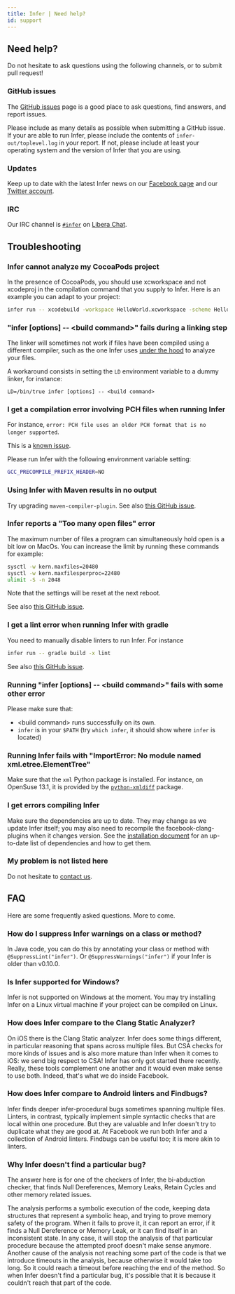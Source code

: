 ```yaml
---
title: Infer | Need help?
id: support
---
```


## Need help?

Do not hesitate to ask questions using the following channels, or to submit pull
request!

### GitHub issues

The [GitHub issues](https://github.com/facebook/Infer/issues) page is a good
place to ask questions, find answers, and report issues.

Please include as many details as possible when submitting a GitHub issue. If
your are able to run Infer, please include the contents of
`infer-out/toplevel.log` in your report. If not, please include at least your
operating system and the version of Infer that you are using.

### Updates

Keep up to date with the latest Infer news on our
[Facebook page](https://www.facebook.com/inferstaticanalyzer/) and our
[Twitter account](https://twitter.com/fbinfer).

### IRC

Our IRC channel is [`#infer`](irc://irc.libera.chat/infer) on [Libera Chat](https://libera.chat/).

## Troubleshooting

### Infer cannot analyze my CocoaPods project

In the presence of CocoaPods, you should use xcworkspace and not xcodeproj in
the compilation command that you supply to Infer. Here is an example you can
adapt to your project:

```bash
infer run -- xcodebuild -workspace HelloWorld.xcworkspace -scheme HelloWorld
```

### "infer [options] -- \<build command\>" fails during a linking step

The linker will sometimes not work if files have been compiled using a different
compiler, such as the one Infer uses [under the hood](/docs/1.0.0/infer-workflow) to
analyze your files.

A workaround consists in setting the `LD` environment variable to a dummy
linker, for instance:

```
LD=/bin/true infer [options] -- <build command>
```

### I get a compilation error involving PCH files when running Infer

For instance,
`error: PCH file uses an older PCH format that is no longer supported`.

This is a [known issue](https://github.com/facebook/infer/issues/96).

Please run Infer with the following environment variable setting:

```bash
GCC_PRECOMPILE_PREFIX_HEADER=NO
```

### Using Infer with Maven results in no output

Try upgrading `maven-compiler-plugin`. See also
[this GitHub issue](https://github.com/facebook/infer/issues/38).

### Infer reports a "Too many open files" error

The maximum number of files a program can simultaneously hold open is a bit low
on MacOs. You can increase the limit by running these commands for example:

```bash
sysctl -w kern.maxfiles=20480
sysctl -w kern.maxfilesperproc=22480
ulimit -S -n 2048
```

Note that the settings will be reset at the next reboot.

See also [this GitHub issue](https://github.com/facebook/infer/issues/22).

### I get a lint error when running Infer with gradle

You need to manually disable linters to run Infer. For instance

```bash
infer run -- gradle build -x lint
```

See also [this GitHub issue](https://github.com/facebook/infer/issues/58).

### Running "infer [options] -- \<build command\>" fails with some other error

Please make sure that:

- \<build command\> runs successfully on its own.
- `infer` is in your `$PATH` (try `which infer`, it should show where `infer` is
  located)

### Running Infer fails with "ImportError: No module named xml.etree.ElementTree"

Make sure that the `xml` Python package is installed. For instance, on OpenSuse
13.1, it is provided by the
[`python-xmldiff`](http://software.opensuse.org/download.html?project=XML&package=python-xmldiff)
package.

### I get errors compiling Infer

Make sure the dependencies are up to date. They may change as we update Infer
itself; you may also need to recompile the facebook-clang-plugins when it
changes version. See the
[installation document](https://github.com/facebook/infer/blob/master/INSTALL.md)
for an up-to-date list of dependencies and how to get them.

### My problem is not listed here

Do not hesitate to [contact us](support#need-help?).

## FAQ

Here are some frequently asked questions. More to come.

### How do I suppress Infer warnings on a class or method?

In Java code, you can do this by annotating your class or method with
`@SuppressLint("infer")`. Or `@SuppressWarnings("infer")` if your Infer is older
than v0.10.0.

### Is Infer supported for Windows?

Infer is not supported on Windows at the moment. You may try installing Infer on
a Linux virtual machine if your project can be compiled on Linux.

### How does Infer compare to the Clang Static Analyzer?

On iOS there is the Clang Static analyzer. Infer does some things different, in
particular reasoning that spans across multiple files. But CSA checks for more
kinds of issues and is also more mature than Infer when it comes to iOS: we send
big respect to CSA! Infer has only got started there recently. Really, these
tools complement one another and it would even make sense to use both. Indeed,
that's what we do inside Facebook.

### How does Infer compare to Android linters and Findbugs?

Infer finds deeper infer-procedural bugs sometimes spanning multiple files.
Linters, in contrast, typically implement simple syntactic checks that are local
within one procedure. But they are valuable and Infer doesn't try to duplicate
what they are good at. At Facebook we run both Infer and a collection of Android
linters. Findbugs can be useful too; it is more akin to linters.

### Why Infer doesn't find a particular bug?

The answer here is for one of the checkers of Infer, the bi-abduction checker,
that finds Null Dereferences, Memory Leaks, Retain Cycles and other memory
related issues.

The analysis performs a symbolic execution of the code, keeping data structures
that represent a symbolic heap, and trying to prove memory safety of the
program. When it fails to prove it, it can report an error, if it finds a Null
Dereference or Memory Leak, or it can find itself in an inconsistent state. In
any case, it will stop the analysis of that particular procedure because the
attempted proof doesn't make sense anymore. Another cause of the analysis not
reaching some part of the code is that we introduce timeouts in the analysis,
because otherwise it would take too long. So it could reach a timeout before
reaching the end of the method. So when Infer doesn't find a particular bug,
it's possible that it is because it couldn't reach that part of the code.
